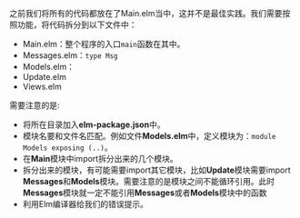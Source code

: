 之前我们将所有的代码都放在了Main.elm当中，这并不是最佳实践。我们需要按照功能，将代码拆分到以下文件中：

* Main.elm：整个程序的入口`main`函数在其中。
* Messages.elm：`type Msg`
* Models.elm：
* Update.elm
* Views.elm

需要注意的是:

* 将所在目录加入**elm-package.json**中。
* 模块名要和文件名匹配。例如文件**Models.elm**中，定义模块为：`module Models exposing (..)`。
* 在**Main**模块中import拆分出来的几个模块。
* 拆分出来的模块，有可能需要import其它模块，比如**Update**模块需要import **Messages**和**Models**模块。需要注意的是模块之间不能循环引用。此时**Messages**模块就一定不能引用**Messages**或者**Models**模块中的函数
* 利用Elm编译器给我们的错误提示。